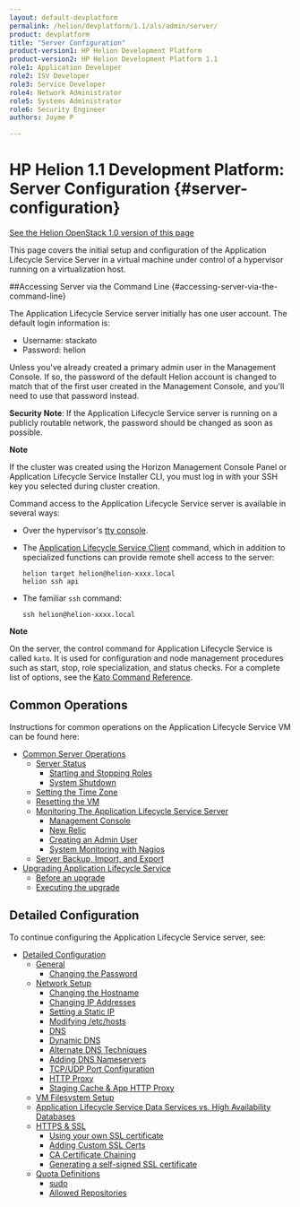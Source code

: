 ```yaml
---
layout: default-devplatform
permalink: /helion/devplatform/1.1/als/admin/server/
product: devplatform
title: "Server Configuration"
product-version1: HP Helion Development Platform
product-version2: HP Helion Development Platform 1.1
role1: Application Developer
role2: ISV Developer 
role3: Service Developer
role4: Network Administrator
role5: Systems Administrator 
role6: Security Engineer
authors: Jayme P

---
```

<!--PUBLISHED-->

# HP Helion 1.1 Development Platform: Server Configuration {#server-configuration}
[See the Helion OpenStack 1.0 version of this page](/als/v1/admin/server/)

This page covers the initial setup and configuration of the Application Lifecycle Service
Server in a virtual machine under control of a hypervisor running on a
virtualization host.

##Accessing Server via the Command Line {#accessing-server-via-the-command-line}

The Application Lifecycle Service server initially has one user account. The default login information is:

* Username: stackato
* Password: helion

Unless you've already created a primary admin user in the Management Console. If so, the password of the default Helion account is changed to match that of the first user created in the Management Console, and you'll need to use that password instead. 

**Security Note**: If the Application Lifecycle Service server is running on a publicly routable network, the password should be changed as soon as possible.

**Note**

 If the cluster was created using the Horizon Management Console Panel or Application Lifecycle Service Installer CLI, you must log in with your SSH key you selected during cluster creation.

Command access to the Application Lifecycle Service server is available in several ways:

-   Over the hypervisor's [tty console](/helion/devplatform/1.1/als/user/reference/glossary/#term-tty-console).

-   The [Application Lifecycle Service Client](/helion/devplatform/1.1/als/user/reference/client-ref/#command-ref-client) command, which in addition to specialized functions can provide remote shell access to the server:

        helion target helion@helion-xxxx.local
        helion ssh api

-   The familiar `ssh` command:

        ssh helion@helion-xxxx.local

**Note**
<!-- For ssh access on Windows, we recommend [MSYS](http://sourceforge.net/apps/trac/mingw-w64/wiki/MSYS).-->

On the server, the control command for Application Lifecycle Service is called
`kato`. It is used for configuration and node
management procedures such as start, stop, role specialization, and
status checks. For a complete list of options, see the [Kato Command Reference](/helion/devplatform/1.1/als/admin/reference/kato-ref/).

Common Operations[](#common-operations "Permalink to this headline")
---------------------------------------------------------------------

Instructions for common operations on the Application Lifecycle Service VM can be found here:

-   [Common Server Operations](/helion/devplatform/1.1/als/admin/server/operations/)
    -   [Server Status](/helion/devplatform/1.1/als/admin/server/operations/#server-status)
        -   [Starting and Stopping
            Roles](/helion/devplatform/1.1/als/admin/server/operations/#starting-and-stopping-roles)
        -   [System Shutdown](/helion/devplatform/1.1/als/admin/server/operations/#system-shutdown)
    -   [Setting the Time Zone](/helion/devplatform/1.1/als/admin/server/operations/#setting-the-time-zone)
    -   [Resetting the VM](/helion/devplatform/1.1/als/admin/server/operations/#resetting-the-vm)
    -   [Monitoring The Application Lifecycle Service
        Server](/helion/devplatform/1.1/als/admin/server/operations/#monitoring-the-helion-server)
        -   [Management Console](/helion/devplatform/1.1/als/admin/server/operations/#management-console)
        -   [New Relic](/helion/devplatform/1.1/als/admin/server/operations/#new-relic)
        -   [Creating an Admin User](/helion/devplatform/1.1/als/admin/server/operations/#creating-an-admin-user)
        -   [System Monitoring with Nagios](/helion/devplatform/1.1/als/admin/server/operations/#system-monitoring-with-nagios)
    -   [Server Backup, Import, and Export](/helion/devplatform/1.1/als/admin/server/operations/#server-backup-import-and-export)
-   [Upgrading Application Lifecycle Service](/helion/devplatform/1.1/als/admin/server/upgrade/)
    -   [Before an upgrade](/helion/devplatform/1.1/als/admin/server/upgrade/#before-an-upgrade)
    -   [Executing the upgrade](/helion/devplatform/1.1/als/admin/server/upgrade/#executing-the-upgrade)

Detailed Configuration[](#detailed-configuration "Permalink to this headline")
-------------------------------------------------------------------------------

To continue configuring the Application Lifecycle Service server, see:

-   [Detailed Configuration](/helion/devplatform/1.1/als/admin/server/configuration/)
    -   [General](/helion/devplatform/1.1/als/admin/server/configuration/#general)
        -   [Changing the Password](/helion/devplatform/1.1/als/admin/server/configuration/#changing-the-password)
    -   [Network Setup](/helion/devplatform/1.1/als/admin/server/configuration/#network-setup)
        -   [Changing the
            Hostname](/helion/devplatform/1.1/als/admin/server/configuration/#changing-the-hostname)
        -   [Changing IP
            Addresses](/helion/devplatform/1.1/als/admin/server/configuration/#changing-ip-addresses)
        -   [Setting a Static
            IP](/helion/devplatform/1.1/als/admin/server/configuration/#setting-a-static-ip)
        -   [Modifying
            /etc/hosts](/helion/devplatform/1.1/als/admin/server/configuration/#modifying-etc-hosts)
        -   [DNS](/helion/devplatform/1.1/als/admin/server/configuration/#dns)
        -   [Dynamic DNS](/helion/devplatform/1.1/als/admin/server/configuration/#dynamic-dns)
        -   [Alternate DNS
            Techniques](/helion/devplatform/1.1/als/admin/server/configuration/#alternate-dns-techniques)
        -   [Adding DNS
            Nameservers](/helion/devplatform/1.1/als/admin/server/configuration/#adding-dns-nameservers)
        -   [TCP/UDP Port
            Configuration](/helion/devplatform/1.1/als/admin/server/configuration/#tcp-udp-port-configuration)
        -   [HTTP Proxy](/helion/devplatform/1.1/als/admin/server/configuration/#http-proxy)
        -   [Staging Cache & App HTTP
            Proxy](/helion/devplatform/1.1/als/admin/server/configuration/#staging-cache-app-http-proxy)
    -   [VM Filesystem Setup](/helion/devplatform/1.1/als/admin/server/configuration/#vm-filesystem-setup)
    -   [Application Lifecycle Service Data Services vs. High Availability
        Databases](/helion/devplatform/1.1/als/admin/server/configuration/#helion-data-services-vs-high-availability-databases)
    -   [HTTPS & SSL](/helion/devplatform/1.1/als/admin/server/configuration/#https-ssl)
        -   [Using your own SSL
            certificate](/helion/devplatform/1.1/als/admin/server/configuration/#using-your-own-ssl-certificate)
        -   [Adding Custom SSL Certs](/helion/devplatform/1.1/als/admin/server/configuration/#adding-custom-ssl-certs-sni)
        -   [CA Certificate
            Chaining](/helion/devplatform/1.1/als/admin/server/configuration/#ca-certificate-chaining)
        -   [Generating a self-signed SSL
            certificate](/helion/devplatform/1.1/als/admin/server/configuration/#generating-a-self-signed-ssl-certificate)
    -   [Quota Definitions](/helion/devplatform/1.1/als/admin/server/configuration/#quota-definitions)
        -   [sudo](/helion/devplatform/1.1/als/admin/server/configuration/#sudo)
        -   [Allowed
            Repositories](/helion/devplatform/1.1/als/admin/server/configuration/#allowed-repositories)
